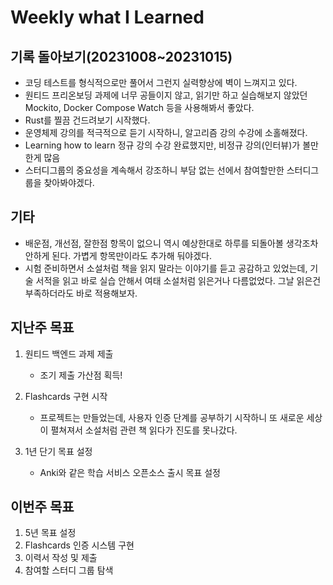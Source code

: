 # Weekly what I Learned

## 기록 돌아보기(20231008~20231015)

- 코딩 테스트를 형식적으로만 풀어서 그런지 실력향상에 벽이 느껴지고 있다.
- 원티드 프리온보딩 과제에 너무 공들이지 않고, 읽기만 하고 실습해보지 않았던 Mockito, Docker Compose Watch 등을 사용해봐서 좋았다.
- Rust를 찔끔 건드려보기 시작했다.
- 운영체제 강의를 적극적으로 듣기 시작하니, 알고리즘 강의 수강에 소홀해졌다.
- Learning how to learn 정규 강의 수강 완료했지만, 비정규 강의(인터뷰)가 볼만한게 많음  
- 스터디그룹의 중요성을 계속해서 강조하니 부담 없는 선에서 참여할만한 스터디그룹을 찾아봐야겠다.

## 기타

- 배운점, 개선점, 잘한점 항목이 없으니 역시 예상한대로 하루를 되돌아볼 생각조차 안하게 된다. 가볍게 항목만이라도 추가해 둬야겠다.
- 시험 준비하면서 소설처럼 책을 읽지 말라는 이야기를 듣고 공감하고 있었는데, 기술 서적을 읽고 바로 실습 안해서 여태 소설처럼 읽은거나 다름없었다. 그날 읽은건 부족하더라도 바로 적용해보자.

## 지난주 목표

1. 원티드 백엔드 과제 제출  

    - 조기 제출 가산점 획득!

2. Flashcards 구현 시작

    - 프로젝트는 만들었는데, 사용자 인증 단계를 공부하기 시작하니 또 새로운 세상이 펼쳐져서 소설처럼 관련 책 읽다가 진도를 못나갔다.

3. 1년 단기 목표 설정

    - Anki와 같은 학습 서비스 오픈소스 출시 목표 설정

## 이번주 목표

1. 5년 목표 설정
2. Flashcards 인증 시스템 구현
3. 이력서 작성 및 제출
4. 참여할 스터디 그룹 탐색
